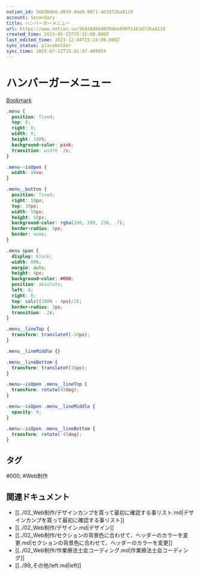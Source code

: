```yaml
---
notion_id: 56038d66-d839-4be8-98f1-463d72ba8119
account: Secondary
title: ハンバーガーメニュー
url: https://www.notion.so/56038d66d8394be898f1463d72ba8119
created_time: 2023-05-15T15:15:00.000Z
last_edited_time: 2023-12-04T15:24:00.000Z
sync_status: placeholder
sync_time: 2025-07-12T15:01:47.409854
---
```

# ハンバーガーメニュー

[Bookmark](https://codepen.io/oooshinnn/pen/YzPWMYV)
```css
.menu {
  position: fixed;
  top: 0;
  right: 0;
  width: 0;
  height: 100%;
  background-color: pink;
  transition: width .2s;
}

.menu--isOpen {
  width: 40vw;
}

.menu__button {
  position: fixed;
  right: 10px;
  top: 10px;
  width: 50px;
  height: 50px;
  background-color: rgba(200, 200, 230, .7);
  border-radius: 5px;
  border: none;
}

.menu span {
  display: block;
  width: 80%;
  margin: auto;
  height: 4px;
  background-color: #000;
  position: absolute;
  left: 0;
  right: 0;
  top: calc((100% - 4px)/2);
  border-radius: 3px;
  transition: .2s;
}

.menu__lineTop {
  transform: translateY(-10px);
}

.menu__lineMiddle {}

.menu__lineBottom {
  transform: translateY(10px);
}

.menu--isOpen .menu__lineTop {
  transform: rotate(45deg);  
}

.menu--isOpen .menu__lineMiddle {
  opacity: 0;
}

.menu--isOpen .menu__lineBottom {
  transform: rotate(-45deg);  
}
```

## タグ

#000; #Web制作 

## 関連ドキュメント

- [[../02_Web制作/デザインカンプを貰って最初に確認する事リスト.md|デザインカンプを貰って最初に確認する事リスト]]
- [[../02_Web制作/デザイン.md|デザイン]]
- [[../02_Web制作/セクションの背景色に合わせて、ヘッダーのカラーを変更.md|セクションの背景色に合わせて、ヘッダーのカラーを変更]]
- [[../02_Web制作/作業療法士会コーディング.md|作業療法士会コーディング]]
- [[../99_その他/left.md|left]]
